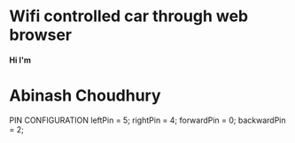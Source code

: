 # Wifi controlled car through web browser 
<h4>Hi I'm </h4>
<h1>Abinash Choudhury</h1>

PIN CONFIGURATION
leftPin = 5;
rightPin = 4;
 forwardPin = 0;
 backwardPin = 2;

